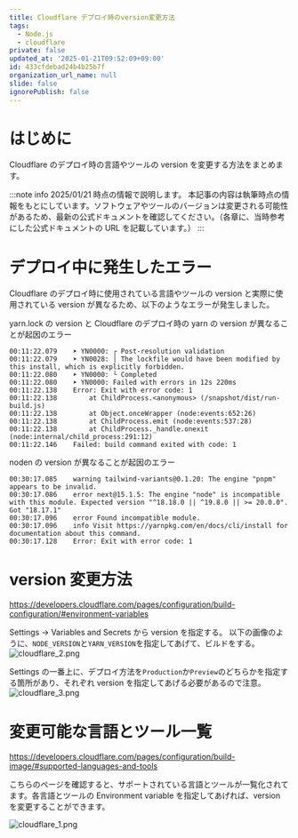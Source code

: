 ```yaml
---
title: Cloudflare デプロイ時のversion変更方法
tags:
  - Node.js
  - cloudflare
private: false
updated_at: '2025-01-21T09:52:09+09:00'
id: 433cfdebad24b4b25b7f
organization_url_name: null
slide: false
ignorePublish: false
---
```


# はじめに

Cloudflare のデプロイ時の言語やツールの version を変更する方法をまとめます。

:::note info
2025/01/21 時点の情報で説明します。
本記事の内容は執筆時点の情報をもとにしています。ソフトウェアやツールのバージョンは変更される可能性があるため、最新の公式ドキュメントを確認してください。（各章に、当時参考にした公式ドキュメントの URL を記載しています。）
:::

# デプロイ中に発生したエラー

Cloudflare のデプロイ時に使用されている言語やツールの version と実際に使用されている version が異なるため、以下のようなエラーが発生しました。

yarn.lock の version と Cloudflare のデプロイ時の yarn の version が異なることが起因のエラー

```
00:11:22.079	➤ YN0000: ┌ Post-resolution validation
00:11:22.079	➤ YN0028: │ The lockfile would have been modified by this install, which is explicitly forbidden.
00:11:22.080	➤ YN0000: └ Completed
00:11:22.080	➤ YN0000: Failed with errors in 12s 220ms
00:11:22.138	Error: Exit with error code: 1
00:11:22.138	    at ChildProcess.<anonymous> (/snapshot/dist/run-build.js)
00:11:22.138	    at Object.onceWrapper (node:events:652:26)
00:11:22.138	    at ChildProcess.emit (node:events:537:28)
00:11:22.138	    at ChildProcess._handle.onexit (node:internal/child_process:291:12)
00:11:22.146	Failed: build command exited with code: 1
```

noden の version が異なることが起因のエラー

```
00:30:17.085	warning tailwind-variants@0.1.20: The engine "pnpm" appears to be invalid.
00:30:17.086	error next@15.1.5: The engine "node" is incompatible with this module. Expected version "^18.18.0 || ^19.8.0 || >= 20.0.0". Got "18.17.1"
00:30:17.096	error Found incompatible module.
00:30:17.096	info Visit https://yarnpkg.com/en/docs/cli/install for documentation about this command.
00:30:17.128	Error: Exit with error code: 1
```

# version 変更方法

https://developers.cloudflare.com/pages/configuration/build-configuration/#environment-variables

Settings -> Variables and Secrets から version を指定する。
以下の画像のように、`NODE_VERSION`と`YARN_VERSION`を指定してあげて、ビルドをする。
![cloudflare_2.png](https://qiita-image-store.s3.ap-northeast-1.amazonaws.com/0/2603981/e190d1e2-e28b-e6d8-e8fb-c1b66c0a71d6.png)

Settings の一番上に、デプロイ方法を`Production`か`Preview`のどちらかを指定する箇所があり、それぞれ version を指定してあげる必要があるので注意。
![cloudflare_3.png](https://qiita-image-store.s3.ap-northeast-1.amazonaws.com/0/2603981/7f02fc02-2a44-bf76-d32d-fa3e12d2023e.png)

# 変更可能な言語とツール一覧

https://developers.cloudflare.com/pages/configuration/build-image/#supported-languages-and-tools

こちらのページを確認すると、サポートされている言語とツールが一覧化されてます。各言語とツールの Environment variable を指定してあげれば、version を変更することができます。

![cloudflare_1.png](https://qiita-image-store.s3.ap-northeast-1.amazonaws.com/0/2603981/e3a508ce-ada0-327a-4cdf-8436046774db.png)
